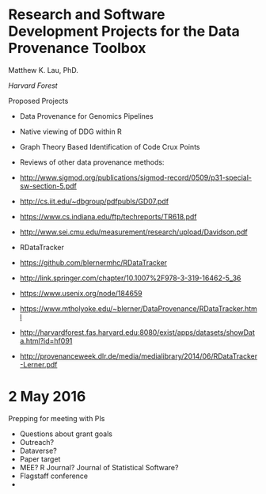 <link href="css/avenir-white.css" rel="stylesheet"></link>

# Research and Software Development Projects for the Data Provenance Toolbox

Matthew K. Lau, PhD.

*Harvard Forest*


Proposed Projects
- Data Provenance for Genomics Pipelines
- Native viewing of DDG within R 
- Graph Theory Based Identification of Code Crux Points

- Reviews of other data provenance methods:
 - http://www.sigmod.org/publications/sigmod-record/0509/p31-special-sw-section-5.pdf
 - http://cs.iit.edu/~dbgroup/pdfpubls/GD07.pdf
 - https://www.cs.indiana.edu/ftp/techreports/TR618.pdf
 - http://www.sei.cmu.edu/measurement/research/upload/Davidson.pdf

- RDataTracker
 - https://github.com/blernermhc/RDataTracker
 - http://link.springer.com/chapter/10.1007%2F978-3-319-16462-5_36
 - https://www.usenix.org/node/184659
 - https://www.mtholyoke.edu/~blerner/DataProvenance/RDataTracker.html
 - http://harvardforest.fas.harvard.edu:8080/exist/apps/datasets/showData.html?id=hf091
 - http://provenanceweek.dlr.de/media/medialibrary/2014/06/RDataTracker-Lerner.pdf


# 2 May 2016

Prepping for meeting with PIs

- Questions about grant goals
 - Outreach?
 - Dataverse?
- Paper target
 - MEE? R Journal? Journal of Statistical Software?
- Flagstaff conference
 -  
